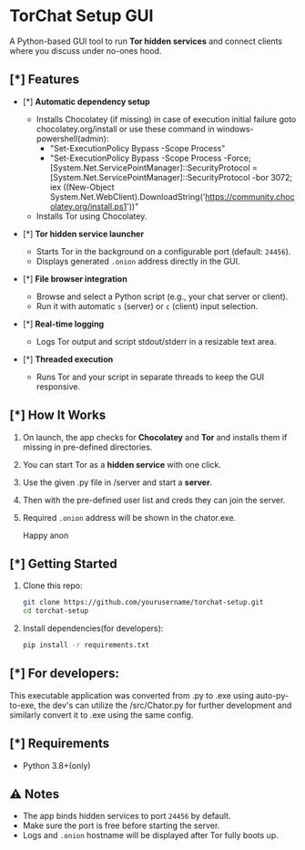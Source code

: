 # TorChat Setup GUI

A Python-based GUI tool to run **Tor hidden services** and connect clients where you discuss under no-ones hood.

## [*] Features

* [*] **Automatic dependency setup**

  * Installs Chocolatey (if missing) in case of execution initial failure goto chocolatey.org/install or use these command in windows-powershell(admin):
     * "Set-ExecutionPolicy Bypass -Scope Process"
     * "Set-ExecutionPolicy Bypass -Scope Process -Force; [System.Net.ServicePointManager]::SecurityProtocol = [System.Net.ServicePointManager]::SecurityProtocol -bor 3072; iex ((New-Object System.Net.WebClient).DownloadString('https://community.chocolatey.org/install.ps1'))"
  * Installs Tor using Chocolatey.
* [*] **Tor hidden service launcher**

  * Starts Tor in the background on a configurable port (default: `24456`).
  * Displays generated `.onion` address directly in the GUI.
* [*] **File browser integration**

  * Browse and select a Python script (e.g., your chat server or client).
  * Run it with automatic `s` (server) or `c` (client) input selection.
* [*] **Real-time logging**

  * Logs Tor output and script stdout/stderr in a resizable text area.
* [*] **Threaded execution**

  * Runs Tor and your script in separate threads to keep the GUI responsive.

## [*] How It Works

1. On launch, the app checks for **Chocolatey** and **Tor** and installs them if missing in pre-defined directories.
2. You can start Tor as a **hidden service** with one click.
3. Use the given .py file in /server and start a **server**.
4. Then with the pre-defined user list and creds they can join the server.
5. Required `.onion` address will be shown in the chator.exe.

   Happy anon

## [*] Getting Started

1. Clone this repo:

   ```bash
   git clone https://github.com/yourusername/torchat-setup.git
   cd torchat-setup
   ```
2. Install dependencies(for developers):

   ```bash
   pip install -r requirements.txt
   ```
## [*] For developers:

   This executable application was converted from .py to .exe using auto-py-to-exe, the dev's can utilize the /src/Chator.py for further development and similarly convert it to .exe using the same config.
   
## [*] Requirements

* Python 3.8+(only)

## ⚠️ Notes

* The app binds hidden services to port `24456` by default.
* Make sure the port is free before starting the server.
* Logs and `.onion` hostname will be displayed after Tor fully boots up.
